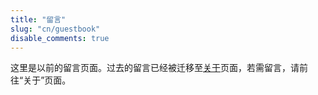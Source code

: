 ```yaml
---
title: "留言"
slug: "cn/guestbook"
disable_comments: true
---
```


这里是以前的留言页面。过去的留言已经被迁移至[关于](../about/)页面，若需留言，请前往“关于”页面。
